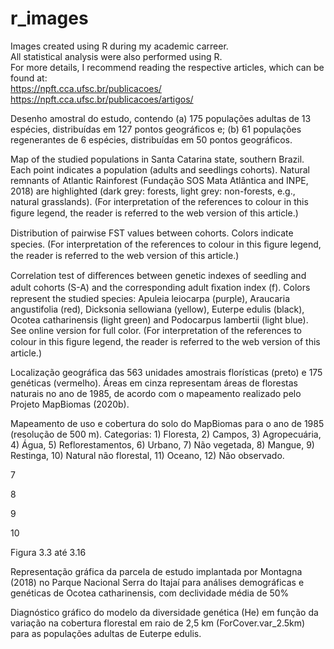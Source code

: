 # r_images
Images created using R during my academic carreer.  
All statistical analysis were also performed using R.  
For more details, I recommend reading the respective articles, which can be found at:   
https://npft.cca.ufsc.br/publicacoes/  
https://npft.cca.ufsc.br/publicacoes/artigos/  


Desenho amostral do estudo, contendo (a) 175 populações adultas de 13 espécies, distribuídas em 127 pontos geográficos e; (b) 61 populações regenerantes de 6 espécies, distribuídas em 50 pontos geográficos. 

Map of the studied populations in Santa Catarina state, southern Brazil. Each point indicates a population (adults and seedlings cohorts). Natural remnants of Atlantic Rainforest (Fundação SOS Mata Atlântica and INPE, 2018) are highlighted (dark grey: forests, light grey: non-forests, e.g., natural grasslands). (For interpretation of the references to colour in this ﬁgure legend, the reader is referred to the web version of this article.)

Distribution of pairwise FST values between cohorts. Colors indicate species. (For interpretation of the references to colour in this ﬁgure legend, the reader is referred to the web version of this article.)

Correlation test of diﬀerences between genetic indexes of seedling and adult cohorts (S-A) and the corresponding adult ﬁxation index (f). Colors represent the studied species: Apuleia leiocarpa (purple), Araucaria angustifolia (red), Dicksonia sellowiana (yellow), Euterpe edulis (black), Ocotea catharinensis (light green) and Podocarpus lambertii (light blue). See online version for full color. (For interpretation of the references to colour in this ﬁgure legend, the reader is referred to the web version of this article.)

Localização geográfica das 563 unidades amostrais florísticas (preto) e 175 genéticas (vermelho). Áreas em cinza representam áreas de florestas naturais no ano de 1985, de acordo com o mapeamento realizado pelo Projeto MapBiomas (2020b). 

Mapeamento de uso e cobertura do solo do MapBiomas para o ano de 1985 (resolução de 500 m). Categorias: 1) Floresta, 2) Campos, 3) Agropecuária, 4) Água, 5) Reflorestamentos, 6)  Urbano, 7) Não vegetada, 8) Mangue, 9) Restinga, 10) Natural não florestal, 11) Oceano, 12) Não observado.

7

8

9

10

Figura 3.3  até 3.16

Representação gráfica da parcela de estudo implantada por Montagna (2018) no Parque Nacional Serra do Itajaí para análises demográficas e genéticas de Ocotea catharinensis, com declividade média de 50%

Diagnóstico gráfico do modelo da diversidade genética (He) em função da variação na cobertura florestal em raio de 2,5 km (ForCover.var_2.5km) para as populações adultas de Euterpe edulis. 
